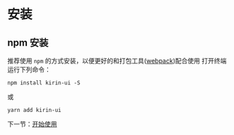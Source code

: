 # 安装
##  npm 安装
推荐使用 `npm` 的方式安装，以便更好的和打包工具([webpack](https://webpack.js.org/))配合使用
打开终端运行下列命令：  
```
npm install kirin-ui -S
```
或  
```
yarn add kirin-ui
```

下一节：<a href="#/doc/get-start">开始使用</a>
  